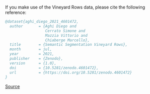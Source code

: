 If you make use of the Vineyard Rows data, please cite the following reference:

```bibtex
@dataset{aghi_diego_2021_4601472,
  author       = {Aghi Diego and
                  Cerrato Simone and
                  Mazzia Vittorio and
                  Chiaberge Marcello},
  title        = {Semantic Segmentation Vineyard Rows},
  month        = jul,
  year         = 2021,
  publisher    = {Zenodo},
  version      = {1.0},
  doi          = {10.5281/zenodo.4601472},
  url          = {https://doi.org/10.5281/zenodo.4601472}
}
```

[Source](https://zenodo.org/records/4601472#.YcBSrHXMJNg)
